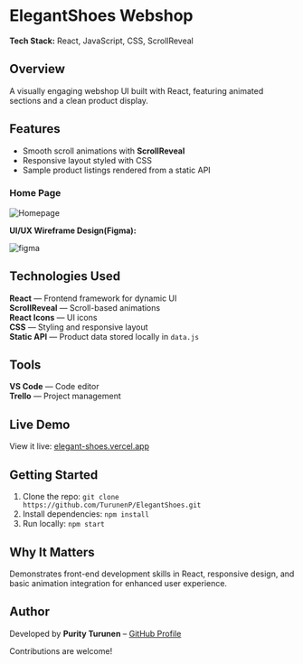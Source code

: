 # ElegantShoes Webshop

**Tech Stack:** React, JavaScript, CSS, ScrollReveal

## Overview
A visually engaging webshop UI built with React, featuring animated sections and a clean product display.

## Features
- Smooth scroll animations with **ScrollReveal**
- Responsive layout styled with CSS  
- Sample product listings rendered from a static API


### Home Page

![Homepage](https://github.com/TurunenP/Coursera_Little-Lemon-restaurant/assets/43337898/e5ada52b-1df6-4cdc-866f-49c8a2a2cd8b)

**UI/UX Wireframe Design(Figma):** 

![figma](https://github.com/TurunenP/ElegantShoes/assets/43337898/3e5b1ee1-0b75-451f-8a3c-50f88d14b35d)


## Technologies Used

**React** — Frontend framework for dynamic UI  
**ScrollReveal** — Scroll-based animations  
**React Icons** — UI icons  
**CSS** — Styling and responsive layout  
**Static API** — Product data stored locally in `data.js`

## Tools

**VS Code** — Code editor  
**Trello** — Project management  


  
## Live Demo
View it live: [elegant-shoes.vercel.app](https://elegant-shoes.vercel.app/)


## Getting Started
1. Clone the repo: `git clone https://github.com/TurunenP/ElegantShoes.git`
2. Install dependencies: `npm install`
3. Run locally: `npm start`


## Why It Matters
Demonstrates front-end development skills in React, responsive design, and basic animation integration for enhanced user experience.

## Author
Developed by **Purity Turunen** – [GitHub Profile](https://github.com/TurunenP)

Contributions are welcome!

